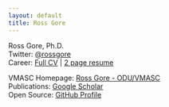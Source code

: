 ```yaml
---
layout: default
title: Ross Gore
---
```


Ross Gore, Ph.D.  
Twitter: [@rossgore](https://twitter.com/rossgore)  
Career:  [Full CV](www.google.com) | [2 page resume](/resume_RossJGore.pdf)

VMASC Homepage: [Ross Gore - ODU/VMASC](https://vmasc.org/staff-profiles/dr-ross-gore/)  
Publications: [Google Scholar](https://scholar.google.com/citations?user=Sp4pikIAAAAJ&hl=en)  
Open Source: [GitHub Profile](https://github.com/rossgore)

